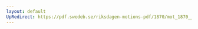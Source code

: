 ```yaml
---
layout: default
UpRedirect: https://pdf.swedeb.se/riksdagen-motions-pdf/1870/mot_1870__ak__00192.pdf
---
```

